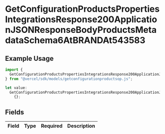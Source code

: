 # GetConfigurationProductsPropertiesIntegrationsResponse200ApplicationJSONResponseBodyProductsMetadataSchema6AtBRANDAt543583

## Example Usage

```typescript
import {
  GetConfigurationProductsPropertiesIntegrationsResponse200ApplicationJSONResponseBodyProductsMetadataSchema6AtBRANDAt543583,
} from "@vercel/sdk/models/getconfigurationproductsop.js";

let value:
  GetConfigurationProductsPropertiesIntegrationsResponse200ApplicationJSONResponseBodyProductsMetadataSchema6AtBRANDAt543583 =
    {};
```

## Fields

| Field       | Type        | Required    | Description |
| ----------- | ----------- | ----------- | ----------- |